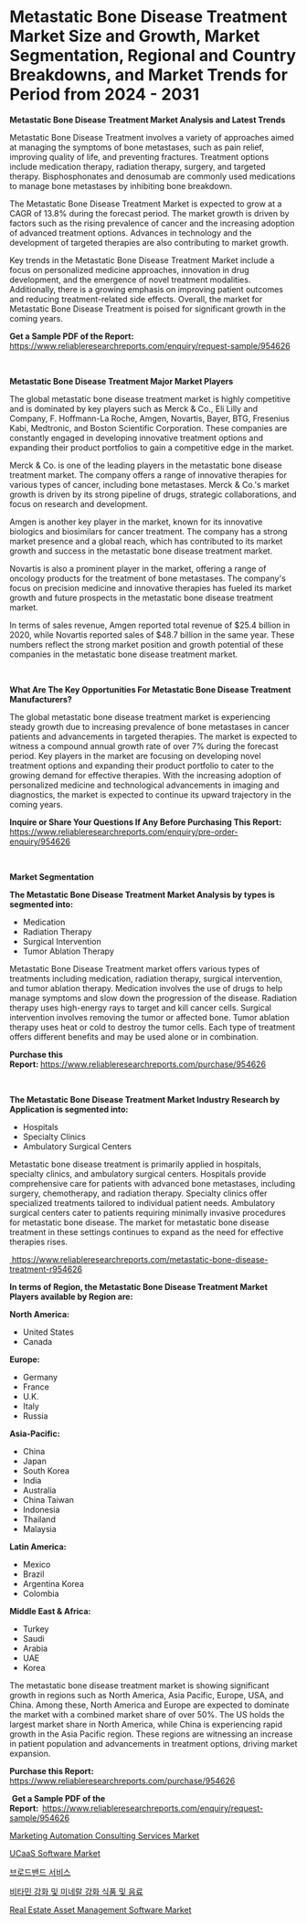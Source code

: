<p><h1>Metastatic Bone Disease Treatment Market Size and Growth, Market Segmentation, Regional and Country Breakdowns, and Market Trends for Period from 2024 -  2031</h1></p><p><strong>Metastatic Bone Disease Treatment Market Analysis and Latest Trends</strong></p>
<p><p>Metastatic Bone Disease Treatment involves a variety of approaches aimed at managing the symptoms of bone metastases, such as pain relief, improving quality of life, and preventing fractures. Treatment options include medication therapy, radiation therapy, surgery, and targeted therapy. Bisphosphonates and denosumab are commonly used medications to manage bone metastases by inhibiting bone breakdown.</p><p>The Metastatic Bone Disease Treatment Market is expected to grow at a CAGR of 13.8% during the forecast period. The market growth is driven by factors such as the rising prevalence of cancer and the increasing adoption of advanced treatment options. Advances in technology and the development of targeted therapies are also contributing to market growth.</p><p>Key trends in the Metastatic Bone Disease Treatment Market include a focus on personalized medicine approaches, innovation in drug development, and the emergence of novel treatment modalities. Additionally, there is a growing emphasis on improving patient outcomes and reducing treatment-related side effects. Overall, the market for Metastatic Bone Disease Treatment is poised for significant growth in the coming years.</p></p>
<p><strong>Get a Sample PDF of the Report:&nbsp;</strong> <a href="https://www.reliableresearchreports.com/enquiry/request-sample/954626">https://www.reliableresearchreports.com/enquiry/request-sample/954626</a></p>
<p>&nbsp;</p>
<p><strong>Metastatic Bone Disease Treatment Major Market Players</strong></p>
<p><p>The global metastatic bone disease treatment market is highly competitive and is dominated by key players such as Merck & Co., Eli Lilly and Company, F. Hoffmann-La Roche, Amgen, Novartis, Bayer, BTG, Fresenius Kabi, Medtronic, and Boston Scientific Corporation. These companies are constantly engaged in developing innovative treatment options and expanding their product portfolios to gain a competitive edge in the market.</p><p>Merck & Co. is one of the leading players in the metastatic bone disease treatment market. The company offers a range of innovative therapies for various types of cancer, including bone metastases. Merck & Co.'s market growth is driven by its strong pipeline of drugs, strategic collaborations, and focus on research and development.</p><p>Amgen is another key player in the market, known for its innovative biologics and biosimilars for cancer treatment. The company has a strong market presence and a global reach, which has contributed to its market growth and success in the metastatic bone disease treatment market.</p><p>Novartis is also a prominent player in the market, offering a range of oncology products for the treatment of bone metastases. The company's focus on precision medicine and innovative therapies has fueled its market growth and future prospects in the metastatic bone disease treatment market.</p><p>In terms of sales revenue, Amgen reported total revenue of $25.4 billion in 2020, while Novartis reported sales of $48.7 billion in the same year. These numbers reflect the strong market position and growth potential of these companies in the metastatic bone disease treatment market.</p></p>
<p>&nbsp;</p>
<p><strong>What Are The Key Opportunities For Metastatic Bone Disease Treatment Manufacturers?</strong></p>
<p><p>The global metastatic bone disease treatment market is experiencing steady growth due to increasing prevalence of bone metastases in cancer patients and advancements in targeted therapies. The market is expected to witness a compound annual growth rate of over 7% during the forecast period. Key players in the market are focusing on developing novel treatment options and expanding their product portfolio to cater to the growing demand for effective therapies. With the increasing adoption of personalized medicine and technological advancements in imaging and diagnostics, the market is expected to continue its upward trajectory in the coming years.</p></p>
<p><strong>Inquire or Share Your Questions If Any Before Purchasing This Report:</strong> <a href="https://www.reliableresearchreports.com/enquiry/pre-order-enquiry/954626">https://www.reliableresearchreports.com/enquiry/pre-order-enquiry/954626</a></p>
<p>&nbsp;</p>
<p><strong>Market Segmentation</strong></p>
<p><strong>The Metastatic Bone Disease Treatment Market Analysis by types is segmented into:</strong></p>
<p><ul><li>Medication</li><li>Radiation Therapy</li><li>Surgical Intervention</li><li>Tumor Ablation Therapy</li></ul></p>
<p><p>Metastatic Bone Disease Treatment market offers various types of treatments including medication, radiation therapy, surgical intervention, and tumor ablation therapy. Medication involves the use of drugs to help manage symptoms and slow down the progression of the disease. Radiation therapy uses high-energy rays to target and kill cancer cells. Surgical intervention involves removing the tumor or affected bone. Tumor ablation therapy uses heat or cold to destroy the tumor cells. Each type of treatment offers different benefits and may be used alone or in combination.</p></p>
<p><strong>Purchase this Report:&nbsp;</strong><a href="https://www.reliableresearchreports.com/purchase/954626">https://www.reliableresearchreports.com/purchase/954626</a></p>
<p>&nbsp;</p>
<p><strong>The Metastatic Bone Disease Treatment Market Industry Research by Application is segmented into:</strong></p>
<p><ul><li>Hospitals</li><li>Specialty Clinics</li><li>Ambulatory Surgical Centers</li></ul></p>
<p><p>Metastatic bone disease treatment is primarily applied in hospitals, specialty clinics, and ambulatory surgical centers. Hospitals provide comprehensive care for patients with advanced bone metastases, including surgery, chemotherapy, and radiation therapy. Specialty clinics offer specialized treatments tailored to individual patient needs. Ambulatory surgical centers cater to patients requiring minimally invasive procedures for metastatic bone disease. The market for metastatic bone disease treatment in these settings continues to expand as the need for effective therapies rises.</p></p>
<p><a href="https://www.reliableresearchreports.com/metastatic-bone-disease-treatment-r954626">&nbsp;https://www.reliableresearchreports.com/metastatic-bone-disease-treatment-r954626</a></p>
<p><strong>In terms of Region, the Metastatic Bone Disease Treatment Market Players available by Region are:</strong></p>
<p>
    <p> <strong> North America: </strong>
        <ul>
            <li>United States</li>
            <li>Canada</li>
        </ul>
        </p> 
    <p> <strong> Europe: </strong>
        <ul>
            <li>Germany</li>
            <li>France</li>
            <li>U.K.</li>
            <li>Italy</li>
            <li>Russia</li>
        </ul>
        </p> 
    <p> <strong> Asia-Pacific: </strong>
        <ul>
            <li>China</li>
            <li>Japan</li>
            <li>South Korea</li>
            <li>India</li>
            <li>Australia</li>
            <li>China Taiwan</li>
            <li>Indonesia</li>
            <li>Thailand</li>
            <li>Malaysia</li>
        </ul>
        </p> 
    <p> <strong> Latin America: </strong>
        <ul>
            <li>Mexico</li>
            <li>Brazil</li>
            <li>Argentina Korea</li>
            <li>Colombia</li>
        </ul>
        </p> 
    <p> <strong> Middle East & Africa: </strong>
        <ul>
            <li>Turkey</li>
            <li>Saudi</li>
            <li>Arabia</li>
            <li>UAE</li>
            <li>Korea</li>
        </ul>
    </p>
    </p>
<p><p>The metastatic bone disease treatment market is showing significant growth in regions such as North America, Asia Pacific, Europe, USA, and China. Among these, North America and Europe are expected to dominate the market with a combined market share of over 50%. The US holds the largest market share in North America, while China is experiencing rapid growth in the Asia Pacific region. These regions are witnessing an increase in patient population and advancements in treatment options, driving market expansion.</p></p>
<p><strong>Purchase this Report: </strong><a href="https://www.reliableresearchreports.com/purchase/954626">https://www.reliableresearchreports.com/purchase/954626</a></p>
<p>&nbsp;<strong>Get a Sample PDF of the Report:&nbsp;&nbsp;</strong><a href="https://www.reliableresearchreports.com/enquiry/request-sample/954626">https://www.reliableresearchreports.com/enquiry/request-sample/954626</a></p>
<p><strong></strong></p>
<p><p><a href="https://github.com/rslnowrouzi/Market-Research-Report-List-1/blob/main/marketing-automation-consulting-services-market.md">Marketing Automation Consulting Services Market</a></p><p><a href="https://github.com/vregtldg37/Market-Research-Report-List-1/blob/main/ucaas-software-market.md">UCaaS Software Market</a></p><p><a href="https://github.com/konokaryan/Market-Research-Report-List-2/blob/main/366782981670.md">브로드밴드 서비스</a></p><p><a href="https://github.com/mithunmistry2258/Market-Research-Report-List-2/blob/main/832071781669.md">비타민 강화 및 미네랄 강화 식품 및 음료</a></p><p><a href="https://github.com/LiamKanenood/Market-Research-Report-List-1/blob/main/real-estate-asset-management-software-market.md">Real Estate Asset Management Software Market</a></p></p>